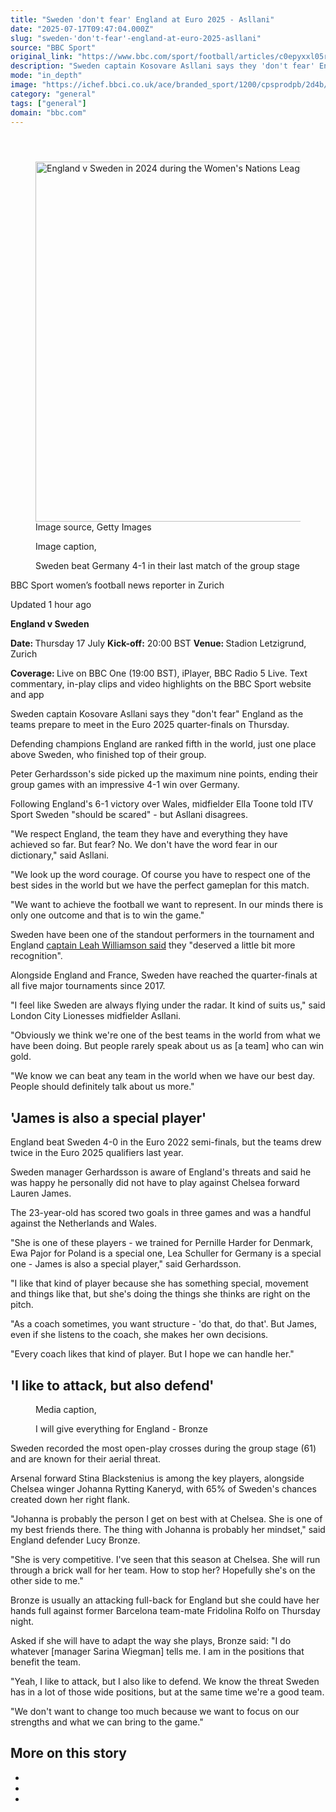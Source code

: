 ```yaml
---
title: "Sweden 'don't fear' England at Euro 2025 - Asllani"
date: "2025-07-17T09:47:04.000Z"
slug: "sweden-'don't-fear'-england-at-euro-2025-asllani"
source: "BBC Sport"
original_link: "https://www.bbc.com/sport/football/articles/c0epyxxl05ro"
description: "Sweden captain Kosovare Asllani says they 'don't fear' England as the teams prepare to meet in the Euro 2025 quarter-finals on Thursday."
mode: "in_depth"
image: "https://ichef.bbci.co.uk/ace/branded_sport/1200/cpsprodpb/2d4b/live/2d068280-625c-11f0-82c0-a54b0ccf49e8.jpg"
category: "general"
tags: ["general"]
domain: "bbc.com"
---
```

<div id="readability-page-1" class="page"><div><main id="main-content" data-testid="main-content"><article id="urn-bbc-ares--article-c0epyxxl05ro"><header data-component="headline-block"></header><div data-component="image-block"><figure><p><span><picture><source srcset="https://ichef.bbci.co.uk/ace/standard/240/cpsprodpb/2d4b/live/2d068280-625c-11f0-82c0-a54b0ccf49e8.jpg.webp 240w, https://ichef.bbci.co.uk/ace/standard/320/cpsprodpb/2d4b/live/2d068280-625c-11f0-82c0-a54b0ccf49e8.jpg.webp 320w, https://ichef.bbci.co.uk/ace/standard/480/cpsprodpb/2d4b/live/2d068280-625c-11f0-82c0-a54b0ccf49e8.jpg.webp 480w, https://ichef.bbci.co.uk/ace/standard/624/cpsprodpb/2d4b/live/2d068280-625c-11f0-82c0-a54b0ccf49e8.jpg.webp 624w, https://ichef.bbci.co.uk/ace/standard/800/cpsprodpb/2d4b/live/2d068280-625c-11f0-82c0-a54b0ccf49e8.jpg.webp 800w, https://ichef.bbci.co.uk/ace/standard/976/cpsprodpb/2d4b/live/2d068280-625c-11f0-82c0-a54b0ccf49e8.jpg.webp 976w" type="image/webp"><img alt="England v Sweden in 2024 during the Women's Nations League campaign" src="https://ichef.bbci.co.uk/ace/standard/1024/cpsprodpb/2d4b/live/2d068280-625c-11f0-82c0-a54b0ccf49e8.jpg" srcset="https://ichef.bbci.co.uk/ace/standard/240/cpsprodpb/2d4b/live/2d068280-625c-11f0-82c0-a54b0ccf49e8.jpg 240w, https://ichef.bbci.co.uk/ace/standard/320/cpsprodpb/2d4b/live/2d068280-625c-11f0-82c0-a54b0ccf49e8.jpg 320w, https://ichef.bbci.co.uk/ace/standard/480/cpsprodpb/2d4b/live/2d068280-625c-11f0-82c0-a54b0ccf49e8.jpg 480w, https://ichef.bbci.co.uk/ace/standard/624/cpsprodpb/2d4b/live/2d068280-625c-11f0-82c0-a54b0ccf49e8.jpg 624w, https://ichef.bbci.co.uk/ace/standard/800/cpsprodpb/2d4b/live/2d068280-625c-11f0-82c0-a54b0ccf49e8.jpg 800w, https://ichef.bbci.co.uk/ace/standard/976/cpsprodpb/2d4b/live/2d068280-625c-11f0-82c0-a54b0ccf49e8.jpg 976w" width="1024" height="576"></picture></span><span role="text"><span>Image source, </span>Getty Images</span></p><figcaption><span>Image caption, </span><p>Sweden beat Germany 4-1 in their last match of the group stage</p></figcaption></figure></div><div data-component="byline-block"><p>BBC Sport women’s football news reporter in Zurich</p></div><div data-component="metadata-block"><p><span><span><time data-testid="timestamp" datetime="2025-07-17T09:47:04.791Z">Updated 1 hour ago</time></span></span></p></div><div data-component="text-block"><p><b>England v Sweden</b></p><p><b>Date: </b>Thursday 17 July <b>Kick-off:</b> 20:00 BST <b>Venue: </b>Stadion Letzigrund, Zurich</p><p><b>Coverage: </b>Live on BBC One (19:00 BST), iPlayer, BBC Radio 5 Live. Text commentary, in-play clips and video highlights on the BBC Sport website and app</p></div><div data-component="text-block"><p>Sweden captain Kosovare Asllani says they "don't fear" England as the teams prepare to meet in the Euro 2025 quarter-finals on Thursday. </p><p>Defending champions England are ranked fifth in the world, just one place above Sweden, who finished top of their group.</p><p>Peter Gerhardsson's side picked up the maximum nine points, ending their group games with an impressive 4-1 win over Germany.</p><p>Following England's 6-1 victory over Wales, midfielder Ella Toone told ITV Sport Sweden "should be scared" - but Asllani disagrees.</p><p>"We respect England, the team they have and everything they have achieved so far. But fear? No. We don't have the word fear in our dictionary," said Asllani.</p><p>"We look up the word courage. Of course you have to respect one of the best sides in the world but we have the perfect gameplan for this match. </p><p>"We want to achieve the football we want to represent. In our minds there is only one outcome and that is to win the game." </p><p>Sweden have been one of the standout performers in the tournament and England <a href="https://www.bbc.com/sport/football/articles/cly8p4vkr30o">captain Leah Williamson said</a> they "deserved a little bit more recognition".</p><p>Alongside England and France, Sweden have reached the quarter-finals at all five major tournaments since 2017.</p><p>"I feel like Sweden are always flying under the radar. It kind of suits us," said London City Lionesses midfielder Asllani. </p><p>"Obviously we think we're one of the best teams in the world from what we have been doing. But people rarely speak about us as [a team] who can win gold. </p><p>"We know we can beat any team in the world when we have our best day. People should definitely talk about us more."</p></div><p data-component="subheadline-block"><h2 id="James-is-also-a-special-player" tabindex="-1"><span role="text">'James is also a special player'</span></h2></p><div data-component="text-block"><p>England beat Sweden 4-0 in the Euro 2022 semi-finals, but the teams drew twice in the Euro 2025 qualifiers last year.</p><p>Sweden manager Gerhardsson is aware of England's threats and said he was happy he personally did not have to play against Chelsea forward Lauren James.</p><p>The 23-year-old has scored two goals in three games and was a handful against the Netherlands and Wales.</p><p>"She is one of these players - we trained for Pernille Harder for Denmark, Ewa Pajor for Poland is a special one, Lea Schuller for Germany is a special one - James is also a special player," said Gerhardsson. </p><p>"I like that kind of player because she has something special, movement and things like that, but she's doing the things she thinks are right on the pitch. </p><p>"As a coach sometimes, you want structure - 'do that, do that'. But James, even if she listens to the coach, she makes her own decisions.</p><p>"Every coach likes that kind of player. But I hope we can handle her."</p></div><p data-component="subheadline-block"><h2 id="I-like-to-attack-but-also-defend" tabindex="-1"><span role="text">'I like to attack, but also defend'</span></h2></p><div data-component="media-block"><figure><figcaption><span>Media caption, </span><p>I will give everything for England - Bronze</p></figcaption></figure></div><div data-component="text-block"><p>Sweden recorded the most open-play crosses during the group stage (61) and are known for their aerial threat.</p><p>Arsenal forward Stina Blackstenius is among the key players, alongside Chelsea winger Johanna Rytting Kaneryd, with 65% of Sweden's chances created down her right flank.</p><p>"Johanna is probably the person I get on best with at Chelsea. She is one of my best friends there. The thing with Johanna is probably her mindset," said England defender Lucy Bronze. </p><p>"She is very competitive. I've seen that this season at Chelsea. She will run through a brick wall for her team. How to stop her? Hopefully she's on the other side to me."</p><p>Bronze is usually an attacking full-back for England but she could have her hands full against former Barcelona team-mate Fridolina Rolfo on Thursday night. </p><p>Asked if she will have to adapt the way she plays, Bronze said: "I do whatever [manager Sarina Wiegman] tells me. I am in the positions that benefit the team.</p><p>"Yeah, I like to attack, but I also like to defend. We know the threat Sweden has in a lot of those wide positions, but at the same time we're a good team. </p><p>"We don't want to change too much because we want to focus on our strengths and what we can bring to the game."</p></div><section data-component="links-block"><p><h2 type="normal">More on this story</h2></p><ul role="list"><li></li><li></li><li></li></ul></section></article></main></div></div>
